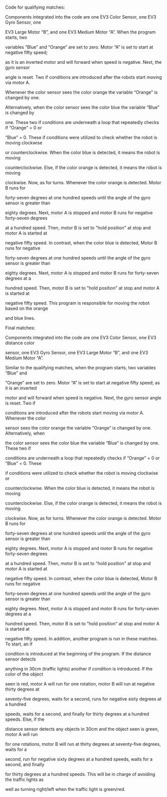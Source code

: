 ﻿

Code for qualifying matches:

Components integrated into the code are one EV3 Color Sensor, one EV3 Gyro Sensor, one

EV3 Large Motor “B”, and one EV3 Medium Motor “A”. When the program starts, two

variables “Blue” and “Orange” are set to zero. Motor “A” is set to start at negative fifty speed;

as it is an inverted motor and will forward when speed is negative. Next, the gyro sensor

angle is reset. Two if conditions are introduced after the robots start moving via motor A.

Whenever the color sensor sees the color orange the variable “Orange” is changed by one.

Alternatively, when the color sensor sees the color blue the variable “Blue” is changed by

one. These two if conditions are underneath a loop that repeatedly checks if “Orange” = 0 or

“Blue” = 0. These if conditions were utilized to check whether the robot is moving clockwise

or counterclockwise. When the color blue is detected, it means the robot is moving

counterclockwise. Else, if the color orange is detected, it means the robot is moving

clockwise. Now, as for turns. Whenever the color orange is detected. Motor B runs for

forty-seven degrees at one hundred speeds until the angle of the gyro sensor is greater than

eighty degrees. Next, motor A is stopped and motor B runs for negative forty-seven degrees

at a hundred speed. Then, motor B is set to "hold position" at stop and motor A is started at

negative fifty speed. In contrast, when the color blue is detected, Motor B runs for negative

forty-seven degrees at one hundred speeds until the angle of the gyro sensor is greater than

eighty degrees. Next, motor A is stopped and motor B runs for forty-seven degrees at a

hundred speed. Then, motor B is set to "hold position" at stop and motor A is started at

negative fifty speed. This program is responsible for moving the robot based on the orange

and blue lines.





Final matches:

Components integrated into the code are one EV3 Color Sensor, one EV3 distance color

sensor, one EV3 Gyro Sensor, one EV3 Large Motor “B”, and one EV3 Medium Motor “A”.

Similar to the qualifying matches, when the program starts, two variables “Blue” and

“Orange” are set to zero. Motor “A” is set to start at negative fifty speed; as it is an inverted

motor and will forward when speed is negative. Next, the gyro sensor angle is reset. Two if

conditions are introduced after the robots start moving via motor A. Whenever the color

sensor sees the color orange the variable “Orange” is changed by one. Alternatively, when

the color sensor sees the color blue the variable “Blue” is changed by one. These two if

conditions are underneath a loop that repeatedly checks if “Orange” = 0 or “Blue” = 0. These

if conditions were utilized to check whether the robot is moving clockwise or

counterclockwise. When the color blue is detected, it means the robot is moving

counterclockwise. Else, if the color orange is detected, it means the robot is moving

clockwise. Now, as for turns. Whenever the color orange is detected. Motor B runs for

forty-seven degrees at one hundred speeds until the angle of the gyro sensor is greater than

eighty degrees. Next, motor A is stopped and motor B runs for negative forty-seven degrees

at a hundred speed. Then, motor B is set to "hold position" at stop and motor A is started at

negative fifty speed. In contrast, when the color blue is detected, Motor B runs for negative

forty-seven degrees at one hundred speeds until the angle of the gyro sensor is greater than

eighty degrees. Next, motor A is stopped and motor B runs for forty-seven degrees at a

hundred speed. Then, motor B is set to "hold position" at stop and motor A is started at

negative fifty speed. In addition, another program is run in these matches. To start, an if

condition is introduced at the beginning of the program. If the distance sensor detects

anything in 30cm (traffic lights) another if condition is introduced. If the color of the object

seen is red, motor A will run for one rotation, motor B will run at negative thirty degrees at

seventy-five degrees, waits for a second, runs for negative sixty degrees at a hundred

speeds, waits for a second, and finally for thirty degrees at a hundred speeds. Else, if the

distance sensor detects any objects in 30cm and the object seen is green, motor A will run

for one rotations, motor B will run at thirty degrees at seventy-five degrees, waits for a

second, run for negative sixty degrees at a hundred speeds, waits for a second, and finally

for thirty degrees at a hundred speeds. This will be in charge of avoiding the traffic lights as

well as turning right/left when the traffic light is green/red.

